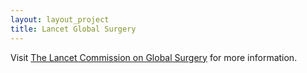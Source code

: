```yaml
---
layout: layout_project
title: Lancet Global Surgery
---
```


Visit [The Lancet Commission on Global Surgery](https://www.lancetglobalsurgery.org/) for more information.
